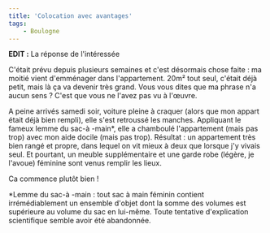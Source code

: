 ```yaml
---
title: 'Colocation avec avantages'
tags:
    - Boulogne
---
```


**EDIT&nbsp;:** La réponse de l'intéressée

C'était prévu depuis plusieurs semaines et c'est désormais chose faite&nbsp;: ma moitié vient d'emménager dans l'appartement. 20m² tout seul, c'était déjà petit, mais là ça va devenir très grand. Vous vous dites que ma phrase n'a aucun sens&nbsp;? C'est que vous ne l'avez pas vu à l'œuvre.

A peine arrivés samedi soir, voiture pleine à craquer (alors que mon appart était déjà bien rempli), elle s'est retroussé les manches. Appliquant le fameux lemme du sac-à -main\*, elle a chamboulé l'appartement (mais pas trop) avec mon aide docile (mais pas trop). Résultat&nbsp;: un appartement très bien rangé et propre, dans lequel on vit mieux à deux que lorsque j'y vivais seul. Et pourtant, un meuble supplémentaire et une garde robe (légère, je l'avoue) féminine sont venus remplir les lieux.

Ca commence plutôt bien&nbsp;!

\*Lemme du sac-à -main&nbsp;: tout sac à main féminin contient irrémédiablement un ensemble d'objet dont la somme des volumes est supérieure au volume du sac en lui-même. Toute tentative d'explication scientifique semble avoir été abandonnée.
